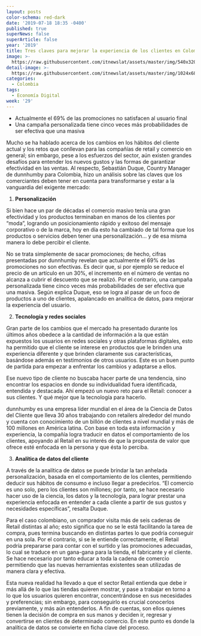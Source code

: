 ```yaml
---
layout: posts
color-schema: red-dark
date: '2019-07-18 18:35 -0400'
published: true
superNews: false
superArticle: false
year: '2019'
title: Tres claves para mejorar la experiencia de los clientes en Colombia
image: >-
  https://raw.githubusercontent.com/itnewslat/assets/master/img/540x320/Customer-Experience-p.jpg
detail-image: >-
  https://raw.githubusercontent.com/itnewslat/assets/master/img/1024x680/Customer-Experience-g.jpg
categories:
  - Colombia
tags:
  - Economía Digital
week: '29'
---
```

- Actualmente el 69% de las promociones no satisfacen al usuario final
- Una campaña personalizada tiene cinco veces más probabilidades de ser efectiva que una masiva
 
Mucho se ha hablado acerca de los cambios en los hábitos del cliente actual y los retos que conllevan para las compañías de retail y comercio en general; sin embargo, pese a los esfuerzos del sector, aún existen grandes desafíos para entender los nuevos gustos y las formas de garantizar efectividad en las ventas. Al respecto, Sebastián Duque, Country Manager de dunnhumby para Colombia, hizo un análisis sobre las claves que los comerciantes deben tener en cuenta para transformarse y estar a la vanguardia del exigente mercado: 
 
1. **Personalización**

Si bien hace un par de décadas el comercio masivo tenía una gran efectividad y los productos terminaban en manos de los clientes por “moda”, logrando un posicionamiento rápido y exitoso del mensaje corporativo o de la marca, hoy en día esto ha cambiado de tal forma que los productos o servicios deben tener una personalización… y de esa misma manera lo debe percibir el cliente. 

No se trata simplemente de sacar promociones; de hecho, cifras presentadas por dunnhumby revelan que actualmente el 69% de las promociones no son efectivas. Es decir que, si por ejemplo se reduce el precio de un artículo en un 30%, el incremento en el número de ventas no alcanza a cubrir el descuento que se realizó. Por el contrario, una campaña personalizada tiene cinco veces más probabilidades de ser efectiva que una masiva. Según explica Duque, eso se logra al pasar de un foco de productos a uno de clientes, apalancado en analítica de datos, para mejorar la experiencia del usuario. 

2. **Tecnología y redes sociales**

Gran parte de los cambios que el mercado ha presentado durante los últimos años obedece a la cantidad de información a la que están expuestos los usuarios en redes sociales y otras plataformas digitales, esto ha permitido que el cliente se interese en productos que le brinden una experiencia diferente y que brinden claramente sus características, basándose además en testimonios de otros usuarios. Este es un buen punto de partida para empezar a enfrentar los cambios y adaptarse a ellos. 

Ese nuevo tipo de cliente no buscaba hacer parte de una tendencia, sino encontrar los espacios en donde su individualidad fuera identificada, entendida y destacada. Ahí empezó un nuevo reto para el Retail: conocer a sus clientes. Y qué mejor que la tecnología para hacerlo.
 
dunnhumby es una empresa líder mundial en el área de la Ciencia de Datos del Cliente que lleva 30 años trabajando con retailers alrededor del mundo y cuenta con conocimiento de un billón de clientes a nivel mundial y más de 100 millones en América latina. Con base en toda esta información y experiencia, la compañía logra traducir en datos el comportamiento de los clientes, apoyando al Retail en su interés de que la propuesta de valor que ofrece esté enfocada en la persona y que ésta lo perciba.

3. **Analítica de datos del cliente**

A través de la analítica de datos se puede brindar la tan anhelada personalización, basada en el comportamiento de los clientes, permitiendo deducir sus hábitos de consumo e incluso llegar a predecirlos. “El comercio es uno solo, pero los clientes son millones; por tanto, se hace necesario hacer uso de la ciencia, los datos y la tecnología, para lograr prestar una experiencia enfocada en entender a cada cliente a partir de sus gustos y necesidades específicas”, resalta Duque.
 
Para el caso colombiano, un comprador visita más de seis cadenas de Retail distintas al año; esto significa que no se le está facilitando la tarea de compra, pues termina buscando en distintas partes lo que podría conseguir en una sola. Por el contrario, si se le entiende correctamente, el Retail podría prepararse para contar con el surtido y las promociones adecuadas, lo cual se traduce en un gana-gana para la tienda, el fabricante y el cliente.
Se hace necesario por tanto educar a toda la cadena de comercio permitiendo que las nuevas herramientas existentes sean utilizadas de manera clara y efectiva.
 
Esta nueva realidad ha llevado a que el sector Retail entienda que debe ir más allá de lo que las tiendas quieren mostrar, y pase a trabajar en torno a lo que los usuarios quieren encontrar, concentrándose en sus necesidades y preferencias; sin embargo, para conseguirlo es crucial conocerlos previamente, y más aún entenderlos. A fin de cuentas, son ellos quienes tienen la decisión de compra en sus manos y deciden ir, regresar y convertirse en clientes de determinado comercio. En este punto es donde la analítica de datos se convierte en ficha clave del proceso.